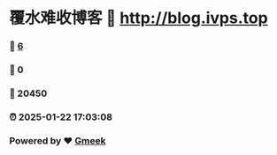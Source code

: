 # 覆水难收博客 :link: http://blog.ivps.top 
### :page_facing_up: [6](http://blog.ivps.top/tag.html) 
### :speech_balloon: 0 
### :hibiscus: 20450 
### :alarm_clock: 2025-01-22 17:03:08 
### Powered by :heart: [Gmeek](https://github.com/Meekdai/Gmeek)

